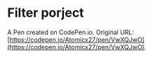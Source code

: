 # Filter porject

A Pen created on CodePen.io. Original URL: [https://codepen.io/Atomicx27/pen/VwXQJwO](https://codepen.io/Atomicx27/pen/VwXQJwO).

